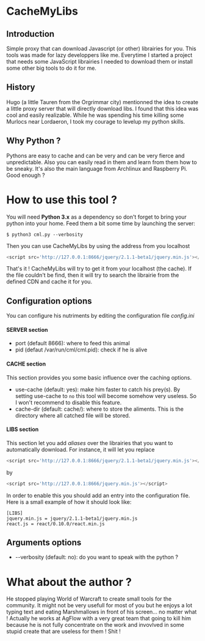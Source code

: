 CacheMyLibs
===========

Introduction
------------
Simple proxy that can download Javascript (or other) librairies for you.
This tools was made for lazy developpers like me. Everytime I started a project
that needs some JavaScript librairies I needed to download them or install some
other big tools to do it for me.


History
-------
Hugo (a little Tauren from the Orgrimmar city) mentionned the idea to create
a little proxy server that will directly download libs. I found that this idea
was cool and easily realizable. While he was spending his time killing some Murlocs
near Lordaeron, I took my courage to levelup my python skills.


Why Python ?
------------
Pythons are easy to cache and can be very and can be very fierce and unpredictable.
Also you can easily read in them and learn from them how to be sneaky. It's also
the main language from Archlinux and Raspberry Pi. Good enough ?


How to use this tool ?
======================
You will need **Python 3.x** as a dependency so don't forget to bring your
python into your home. Feed them a bit some time by launching the server:

```shell
$ python3 cml.py --verbosity
```

Then you can use CacheMyLibs by using the address from you localhost
```javascript
<script src='http://127.0.0.1:8666/jquery/2.1.1-beta1/jquery.min.js'></script>
```

That's it ! CacheMyLibs will try to get it from your localhost (the cache). If the
file couldn't be find, then it will try to search the librairie from the defined
CDN and cache it for you.

Configuration options
---------------------
You can configure his nutriments by editing the configuration file *config.ini*

#### SERVER section
* port (default 8666): where to feed this animal
* pid (defaut /var/run/cml/cml.pid): check if he is alive

#### CACHE section
This section provides you some basic influence over the caching options.
* use-cache (default: yes): make him faster to catch his prey(s). By setting use-cache to `no` this tool will become somehow very useless. So I won't recommend to disable this feature.
* cache-dir (default: cache/): where to store the aliments. This is the directory where all catched file will be stored.

#### LIBS section
This section let you add *aliases* over the librairies that you want
to automatically download. For instance, it will let you replace
```javascript
<script src='http://127.0.0.1:8666/jquery/2.1.1-beta1/jquery.min.js'></script>
```
by
```javascript
<script src='http://127.0.0.1:8666/jquery.min.js'></script>
```
In order to enable this you should add an entry into the configuration file. Here is a small
example of how it should look like:

```config
[LIBS]
jquery.min.js = jquery/2.1.1-beta1/jquery.min.js
react.js = react/0.10.0/react.min.js
```

Arguments options
-----------------
* --verbosity (default: no): do you want to speak with the python ?


What about the author ?
=======================
He stopped playing World of Warcraft to create small tools for the community. It might not be very usefull for most of you but he enjoys a lot typing text and eating Marshmallows in front of his screen... no matter what ! Actually he works at AgFlow with a very great team that going to kill him because he is not fully concentrate on the work and invovlved in some stupid create that are useless for them ! Shit !
